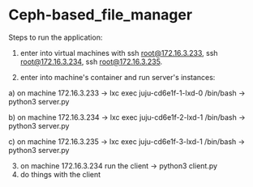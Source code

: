 # Ceph-based_file_manager

Steps to run the application:

1) enter into virtual machines with ssh root@172.16.3.233, ssh root@172.16.3.234, ssh root@172.16.3.235.

2) enter into machine's container and run server's instances:

a) on machine 172.16.3.233 -> lxc exec juju-cd6e1f-1-lxd-0 /bin/bash -> python3 server.py

b) on machine 172.16.3.234 -> lxc exec juju-cd6e1f-2-lxd-1 /bin/bash -> python3 server.py

c) on machine 172.16.3.235 -> lxc exec juju-cd6e1f-3-lxd-1 /bin/bash -> python3 server.py

3) on machine 172.16.3.234 run the client -> python3 client.py
4) do things with the client
